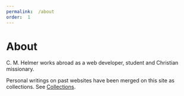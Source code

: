 ```yaml
---
permalink:	/about
order:	1
---
```


# About

C. M. Helmer works abroad as a web developer, student and Christian missionary.

Personal writings on past websites have been merged on this site as collections. See <a href="/collections" class="doc-name">Collections</a>.
